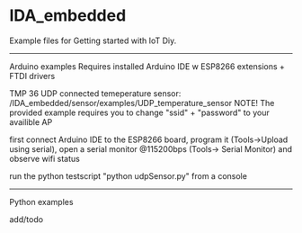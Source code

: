 # IDA_embedded

Example files for Getting started with IoT Diy.

---------------------
Arduino examples
    Requires installed Arduino IDE w ESP8266 extensions + FTDI drivers

TMP 36 UDP connected temeperature sensor:
/IDA_embedded/sensor/examples/UDP_temperature_sensor
NOTE! The provided example requires you to change "ssid" + "password" to your availible AP

first connect Arduino IDE to the ESP8266 board, program it (Tools->Upload using serial), open a 
serial monitor @115200bps (Tools-> Serial Monitor) and observe wifi status
    
run the python testscript "python udpSensor.py" from a console

---------------------
Python examples

add/todo